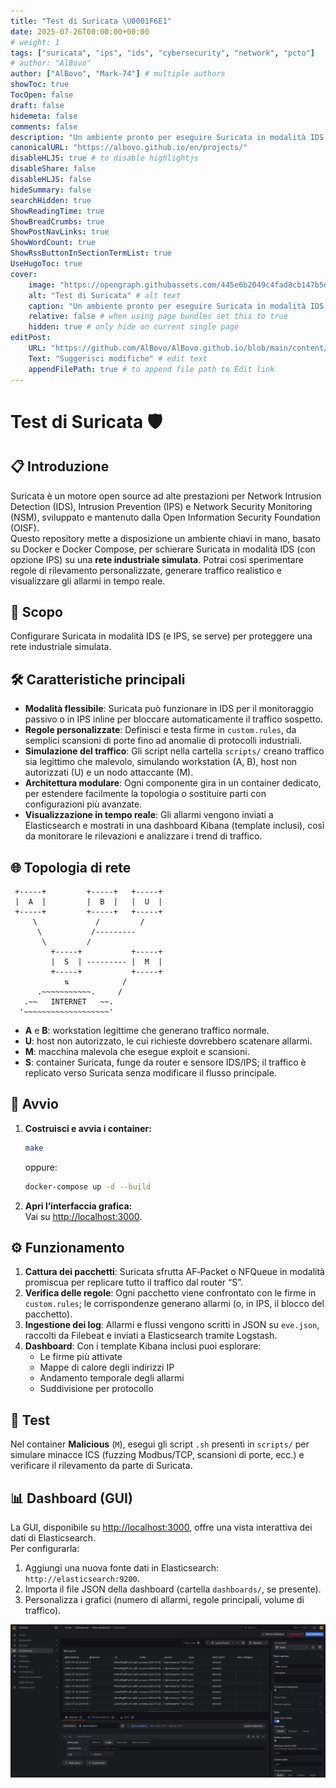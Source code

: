 ```yaml
---
title: "Test di Suricata \U0001F6E1"
date: 2025-07-26T00:00:00+00:00
# weight: 1
tags: ["suricata", "ips", "ids", "cybersecurity", "network", "pcto"]
# author: "AlBovo"
author: ["AlBovo", "Mark-74"] # multiple authors
showToc: true
TocOpen: false
draft: false
hidemeta: false
comments: false
description: "Un ambiente pronto per eseguire Suricata in modalità IDS (e, se necessario, IPS) per proteggere una rete industriale simulata."
canonicalURL: "https://albovo.github.io/en/projects/"
disableHLJS: true # to disable highlightjs
disableShare: false
disableHLJS: false
hideSummary: false
searchHidden: true
ShowReadingTime: true
ShowBreadCrumbs: true
ShowPostNavLinks: true
ShowWordCount: true
ShowRssButtonInSectionTermList: true
UseHugoToc: true
cover:
    image: "https://opengraph.githubassets.com/445e6b2049c4fad8cb147b5da751e926d1d64c4841191f921acedb27e91492e4/AlBovo/Suricata-Testing" # image path/url
    alt: "Test di Suricata" # alt text
    caption: "Un ambiente pronto per eseguire Suricata in modalità IDS (e, se necessario, IPS) per proteggere una rete industriale simulata." # display caption under cover
    relative: false # when using page bundles set this to true
    hidden: true # only hide on current single page
editPost:
    URL: "https://github.com/AlBovo/AlBovo.github.io/blob/main/content/en"
    Text: "Suggerisci modifiche" # edit text
    appendFilePath: true # to append file path to Edit link
---
```

# Test di Suricata 🛡️

## 📋 Introduzione

Suricata è un motore open source ad alte prestazioni per Network Intrusion Detection (IDS), Intrusion Prevention (IPS) e Network Security Monitoring (NSM), sviluppato e mantenuto dalla Open Information Security Foundation (OISF).  
Questo repository mette a disposizione un ambiente chiavi in mano, basato su Docker e Docker Compose, per schierare Suricata in modalità IDS (con opzione IPS) su una **rete industriale simulata**. Potrai così sperimentare regole di rilevamento personalizzate, generare traffico realistico e visualizzare gli allarmi in tempo reale.

## 🎯 Scopo

Configurare Suricata in modalità IDS (e IPS, se serve) per proteggere una rete industriale simulata.

## 🛠️ Caratteristiche principali

- **Modalità flessibile**: Suricata può funzionare in IDS per il monitoraggio passivo o in IPS inline per bloccare automaticamente il traffico sospetto.  
- **Regole personalizzate**: Definisci e testa firme in `custom.rules`, da semplici scansioni di porte fino ad anomalie di protocolli industriali.  
- **Simulazione del traffico**: Gli script nella cartella `scripts/` creano traffico sia legittimo che malevolo, simulando workstation (A, B), host non autorizzati (U) e un nodo attaccante (M).  
- **Architettura modulare**: Ogni componente gira in un container dedicato, per estendere facilmente la topologia o sostituire parti con configurazioni più avanzate.  
- **Visualizzazione in tempo reale**: Gli allarmi vengono inviati a Elasticsearch e mostrati in una dashboard Kibana (template inclusi), così da monitorare le rilevazioni e analizzare i trend di traffico.

## 🌐 Topologia di rete

```
 +-----+         +-----+   +-----+
 |  A  |         |  B  |   |  U  |
 +-----+         +-----+   +-----+ 
     \             /         /
      \           /---------
       \         /
         +-----+           +-----+
         |  S  | --------- |  M  |
         +-----+           +-----+
            ⇅            /
      .~~~~~~~~~~~.     /
   .~~   INTERNET   ~~.
  '~~~~~~~~~~~~~~~~~~~'
```

- **A** e **B**: workstation legittime che generano traffico normale.  
- **U**: host non autorizzato, le cui richieste dovrebbero scatenare allarmi.  
- **M**: macchina malevola che esegue exploit e scansioni.  
- **S**: container Suricata, funge da router e sensore IDS/IPS; il traffico è replicato verso Suricata senza modificare il flusso principale.

## 🚀 Avvio

1. **Costruisci e avvia i container:**
    ```bash
    make
    ```
    oppure:
    ```bash
    docker-compose up -d --build
    ```

2. **Apri l’interfaccia grafica:**  
   Vai su [http://localhost:3000](http://localhost:3000).

## ⚙️ Funzionamento

1. **Cattura dei pacchetti**: Suricata sfrutta AF‑Packet o NFQueue in modalità promiscua per replicare tutto il traffico dal router “S”.  
2. **Verifica delle regole**: Ogni pacchetto viene confrontato con le firme in `custom.rules`; le corrispondenze generano allarmi (o, in IPS, il blocco del pacchetto).  
3. **Ingestione dei log**: Allarmi e flussi vengono scritti in JSON su `eve.json`, raccolti da Filebeat e inviati a Elasticsearch tramite Logstash.  
4. **Dashboard**: Con i template Kibana inclusi puoi esplorare:
   * Le firme più attivate  
   * Mappe di calore degli indirizzi IP  
   * Andamento temporale degli allarmi  
   * Suddivisione per protocollo

## 🧪 Test

Nel container **Malicious** (`M`), esegui gli script `.sh` presenti in `scripts/` per simulare minacce ICS (fuzzing Modbus/TCP, scansioni di porte, ecc.) e verificare il rilevamento da parte di Suricata.

## 📊 Dashboard (GUI)

La GUI, disponibile su [http://localhost:3000](http://localhost:3000), offre una vista interattiva dei dati di Elasticsearch.  
Per configurarla:

1. Aggiungi una nuova fonte dati in Elasticsearch: `http://elasticsearch:9200`.  
2. Importa il file JSON della dashboard (cartella `dashboards/`, se presente).  
3. Personalizza i grafici (numero di allarmi, regole principali, volume di traffico).

![suricata-gui](/images/suricata.png)